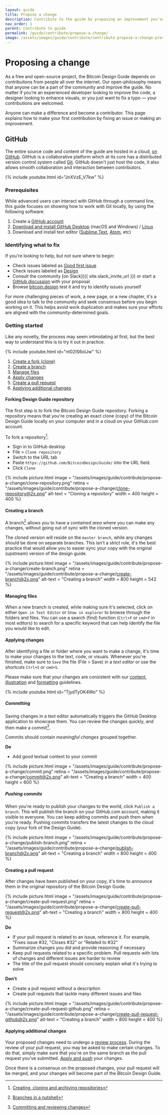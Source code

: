 ```yaml
---
layout: guide
title: Propose a change
description: Contribute to the guide by proposing an improvement you've made or fixing an issue
nav_order: 1
parent: Contribute to guide
permalink: /guide/contribute/propose-a-change/
image: /assets/images/guide/contribute/contribute-propose-a-change-preview.jpg
---
```


# Proposing a change

As a free and open-source project, the Bitcoin Design Guide depends on contributions from people all over the internet. Our open-philosophy means that anyone can be a part of the community and improve the guide. No matter if you’re an experienced developer looking to improve the code, a designer looking to enhance visuals, or you just want to fix a typo — your contributions are welcomed.

Anyone can make a difference and become a contributor. This page explains how to make your first contribution by fixing an issue or making an improvement.

## GitHub

The entire source code and content of the guide are hosted in a cloud, [on GitHub](https://github.com/BitcoinDesign/Guide/). GitHub is a collaborative platform which at its core has a distributed version control system called [Git](https://git-scm.com/). GitHub doesn't just host the code, it also allows smooth collaboration and interaction between contributors.

{% include youtube.html id="JnXVzE_V7kw" %}

### Prerequisites

While advanced users can interact with GitHub through a command line, this guide focuses on showing how to work with Git locally, by using the following software:

1. Create a [GitHub account](https://github.com/)
2. [Download and install GitHub Desktop](https://desktop.github.com/) (macOS and Windows) / [Linux](https://github.com/shiftkey/desktop)
3. Download and install text editor ([Sublime Text](https://www.sublimetext.com/), [Atom](https://atom.io/), etc)

### Identifying what to fix

If you're looking to help, but not sure where to begin:

- Check issues labeled as [Good first issue](https://github.com/BitcoinDesign/Guide/issues?q=is%3Aissue+is%3Aopen+label%3A%22good+first+issue%22)
- Check issues labeled as [Design](https://github.com/BitcoinDesign/Guide/issues?q=is%3Aissue+is%3Aopen+label%3Adesign)
- Consult the community [on Slack]({{ site.slack_invite_url }}) or start a [GitHub discussion](https://github.com/BitcoinDesign/Guide/discussions/new) with your proposal
- Browse [bitcoin.design](https://bitcoin.design/guide) test it and try to identify issues yourself

For more challenging pieces of work, a new page, or a new chapter, it's a good idea to talk to the community and seek consensus before you begin working on it. This helps avoid work duplication and makes sure your efforts are aligned with the community-determined goals.

### Getting started

Like any novelty, the process may seem intimidating at first, but the best way to understand this is to try it out in practice.

{% include youtube.html id="nt02IS6oIJw" %}

1. [Create a fork (clone)](#forking-design-guide-repository)
2. [Create a branch](#creating-a-branch)
3. [Manage files](#managing-files)
4. [Apply changes](#applying-changes)
5. [Create a pull request](#creating-a-pull-request)
6. [Applying additional changes](#applying-additional-changes)

#### Forking Design Guide repository

The first step is to fork the Bitcoin Design Guide repository. Forking a repository means that you're creating an exact clone (copy) of the Bitcoin Design Guide locally on your computer and in a cloud on your GitHub.com account.

To fork a repository[^1]:

- Sign in to GitHub desktop
- File > `Clone repository`
- Switch to the URL tab
- Paste `https://github.com/BitcoinDesign/Guide/` into the URL field.
- Click `Clone`

{% include picture.html
   image = "/assets/images/guide/contribute/propose-a-change/clone-repository.png"
   retina = "/assets/images/guide/contribute/propose-a-change/clone-repository@2x.png"
   alt-text = "Cloning a repository"
   width = 400
   height = 400
%}

#### Creating a branch

A branch[^2] allows you to have a _contained area_ where you can make any changes, without going out of sync with the cloned version.

The cloned version will reside on the `master branch`, while any changes should be done on separate branches. This isn't a strict rule, it's the best practice that would allow you to easier sync your copy with the original (upstream) version of the design guide.


{% include picture.html
   image = "/assets/images/guide/contribute/propose-a-change/create-branch.png"
   retina = "/assets/images/guide/contribute/propose-a-change/create-branch@2x.png"
   alt-text = "Creating a branch"
   width = 800
   height = 542
%}

#### Managing files

When a new branch is created, while making sure it's selected, click on either `Open in Text Editor` or `Show in explorer` to browse through the folders and files. You can use a search (find) function (`Ctrl+F` or `cmd+F` in most editors) to search for a specific keyword that can help identify the file you would like to edit.

#### Applying changes

After identifying a file or folder where you want to make a change, it's time to make your changes to the text, code, or visuals. Whenever you're finished, make sure to `Save` the file (File > Save) in a _text editor_ or use the shortcuts `Ctrl+S` or `cmd+S`.

Please make sure that your changes are consistent with our [content](content-guidelines), [illustration](illustration-guidelines) and [formatting](formatting) guidelines.

{% include youtube.html id="TjydTyOK4Wo" %}

##### Committing

Saving changes in a text editor automatically triggers the GitHub Desktop application to showcase them. You can review the changes quickly, and then make a commit[^3].

Commits should contain _meaningful changes_ grouped together.

**Do**
- Add good textual context to your commit

{% include picture.html
   image = "/assets/images/guide/contribute/propose-a-change/commit.png"
   retina = "/assets/images/guide/contribute/propose-a-change/commit@2x.png"
   alt-text = "Creating a branch"
   width = 400
   height = 600
%}

##### Pushing commits

When you're ready to publish your changes to the world, click `Publish a branch`. This will publish the branch on your GitHub.com account, making it visible to everyone. You can keep adding commits and push them when you're ready. Pushing commits transfers the latest changes to the cloud copy (your fork of the Design Guide).


{% include picture.html
   image = "/assets/images/guide/contribute/propose-a-change/publish-branch.png"
   retina = "/assets/images/guide/contribute/propose-a-change/publish-branch@2x.png"
   alt-text = "Creating a branch"
   width = 800
   height = 400
%}

#### Creating a pull request

After changes have been published on your copy, it's time to announce them in the original repository of the Bitcoin Design Guide.

{% include picture.html
   image = "/assets/images/guide/contribute/propose-a-change/create-pull-request.png"
   retina = "/assets/images/guide/contribute/propose-a-change/create-pull-request@2x.png"
   alt-text = "Creating a branch"
   width = 800
   height = 400
%}

**Do**
- If your pull request is related to an issue, reference it. For example, "Fixes issue #32, "Closes #32" or "Related to #32"
- Summarize changes you did and provide reasoning if necessary
- Keep pull requests related to a specific problem. Pull requests with lots of changes and different issues are harder to review
- The title of the pull request should concisely explain what it's trying to solve

**Don't**
- Create a pull request without a description
- Create pull requests that tackle many different issues and files

{% include picture.html
   image = "/assets/images/guide/contribute/propose-a-change/create-pull-request-github.png"
   retina = "/assets/images/guide/contribute/propose-a-change/create-pull-request-github@2x.png"
   alt-text = "Creating a branch"
   width = 800
   height = 400
%}

#### Applying additional changes

Your proposed changes need to undergo a [review process](review.md). During the review of your pull request, you may be asked to make certain changes. To do that, simply make sure that you're on the same branch as the pull request you've submitted. [Apply and push](#applying-changes) your changes.

Once there is a consensus on the proposed changes, your pull request will be merged, and your changes will become part of the Bitcoin Design Guide.

[^1]:[Creating, cloning and archiving repositories](https://docs.github.com/en/enterprise-server@3.0/github/creating-cloning-and-archiving-repositories/about-repositories)
[^2]:[Branches in a nutshell](https://git-scm.com/book/en/v2/Git-Branching-Branches-in-a-Nutshell)
[^3]: [Committing and reviewing changes](https://docs.github.com/en/desktop/contributing-and-collaborating-using-github-desktop/committing-and-reviewing-changes-to-your-project#about-commits)
